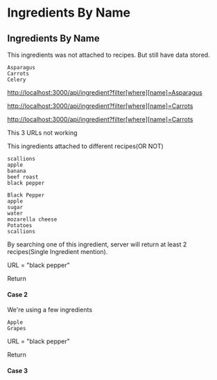 # Ingredients By Name

## Ingredients By Name

This ingredients was not attached to recipes. But still have data stored.

```text
Asparagus
Carrots
Celery
```

[http://localhost:3000/api/ingredient?filter\[where\]\[name\]=Asparagus](http://localhost:3000/api/ingredient?filter[where][name]=Asparagus)

[http://localhost:3000/api/ingredient?filter\[where\]\[name\]=Carrots](http://localhost:3000/api/ingredient?filter[where][name]=Carrots)

[http://localhost:3000/api/ingredient?filter\[where\]\[name\]=Carrots](http://localhost:3000/api/ingredient?filter[where][name]=Celery)

This 3 URLs not working

This ingredients attached to different recipes\(OR NOT\)

```text
scallions
apple
banana
beef roast
black pepper
```

```text
Black Pepper
apple
sugar
water
mozarella cheese
Potatoes
scallions
```

By searching one of this ingredient, server will return at least 2 recipes\(Single Ingredient mention\).

URL = "black pepper"

Return

#### Case 2

We're using a few ingredients

```text
Apple
Grapes
```

URL = "black pepper"

Return

#### Case 3

